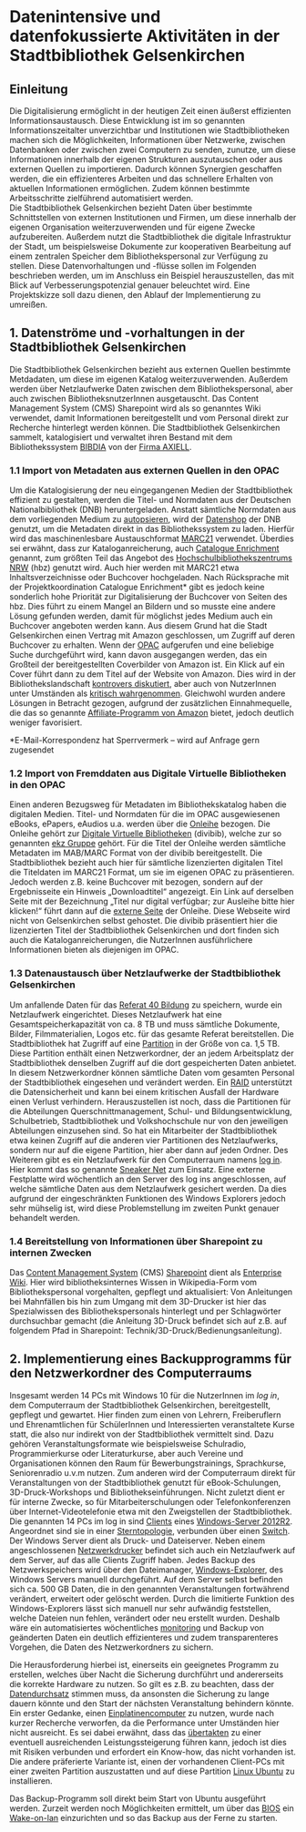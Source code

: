 # Datenintensive und datenfokussierte Aktivitäten in der Stadtbibliothek Gelsenkirchen

## Einleitung

Die Digitalisierung ermöglicht in der heutigen Zeit einen äußerst effizienten Informationsaustausch. Diese Entwicklung ist im so genannten Informationszeitalter unverzichtbar und Institutionen wie Stadtbibliotheken machen sich die Möglichkeiten, Informationen über Netzwerke, zwischen Datenbanken oder zwischen zwei Computern zu senden, zunutze, um diese Informationen innerhalb der eigenen Strukturen auszutauschen oder aus externen Quellen zu importieren. Dadurch können Synergien geschaffen werden, die ein effizienteres Arbeiten und das schnellere Erhalten von aktuellen Informationen ermöglichen. Zudem können bestimmte Arbeitsschritte zielführend automatisiert werden.   
Die Stadtbibliothek Gelsenkirchen bezieht Daten über bestimmte Schnittstellen von externen Institutionen und Firmen, um diese innerhalb der eigenen Organisation weiterzuverwenden und für eigene Zwecke aufzubereiten. Außerdem nutzt die Stadtbibliothek die digitale Infrastruktur der Stadt, um beispielsweise Dokumente zur kooperativen Bearbeitung auf einem zentralen Speicher dem Bibliothekspersonal zur Verfügung zu stellen. Diese Datenvorhaltungen und -flüsse sollen im Folgenden beschrieben werden, um im Anschluss ein Beispiel herauszustellen, das mit Blick auf Verbesserungspotenzial genauer beleuchtet wird. Eine Projektskizze soll dazu dienen, den Ablauf der Implementierung zu umreißen.

## 1. Datenströme und -vorhaltungen in der Stadtbibliothek Gelsenkirchen

Die Stadtbibliothek Gelsenkirchen bezieht aus externen Quellen bestimmte Metdadaten, um diese im eigenen Katalog weiterzuverwenden. Außerdem werden über Netzlaufwerke Daten zwischen dem Bibliothekspersonal, aber auch zwischen BibliotheksnutzerInnen ausgetauscht. Das Content Management System (CMS) Sharepoint wird als so genanntes Wiki verwendet, damit Informationen bereitgestellt und vom Personal direkt zur Recherche hinterlegt werden können. Die Stadtbibliothek Gelsenkirchen sammelt, katalogisiert und verwaltet ihren Bestand mit dem Bibliothekssystem [BIBDIA](https://www.axiell.de/bibdia/) von der [Firma AXIELL](https://www.axiell.de/). 

  ### 1.1 Import von Metadaten aus externen Quellen in den OPAC 

Um die Katalogisierung der neu eingegangenen Medien der Stadtbibliothek effizient zu gestalten, werden die Titel- und Normdaten aus der Deutschen Nationalbibliothek (DNB) heruntergeladen. Anstatt sämtliche Normdaten aus dem vorliegenden Medium zu [autopsieren](https://de.wikipedia.org/wiki/Autopsie_(Bibliothekswesen)), wird der [Datenshop](https://www.dnb.de/DE/Header/Hilfe/datenshop.html) der DNB genutzt, um die Metadaten direkt in das Bibliothekssystem zu laden. Hierfür wird das maschinenlesbare Austauschformat [MARC21](https://www.dnb.de/DE/Standardisierung/Formate/MARC21/marc21_node.html) verwendet. Überdies sei erwähnt, dass zur Kataloganreicherung, auch [Catalogue Enrichment](https://www.hbz-nrw.de/produkte/digitalisierung/catalogue-enrichment) genannt, zum größten Teil das Angebot des [Hochschulbibliothekszentrums NRW](https://www.hbz-nrw.de/ueber-uns) (hbz) genutzt wird. Auch hier werden mit MARC21 etwa Inhaltsverzeichnisse oder Buchcover hochgeladen. Nach Rücksprache mit der Projektkoordination Catalogue Enrichment* gibt es jedoch keine sonderlich hohe Priorität zur Digitalisierung der Buchcover von Seiten des hbz. Dies führt zu einem Mangel an Bildern und so musste eine andere Lösung gefunden werden, damit für möglichst jedes Medium auch ein Buchcover angeboten werden kann. Aus diesem Grund hat die Stadt Gelsenkirchen einen Vertrag mit Amazon geschlossen, um Zugriff auf deren Buchcover zu erhalten. Wenn der [OPAC](https://katalog.stadtbibliothek-ge.de/opax/de/qsim.html.S) aufgerufen und eine beliebige Suche durchgeführt wird, kann davon ausgegangen werden, das ein Großteil der bereitgestellten Coverbilder von Amazon ist. Ein Klick auf ein Cover führt dann zu dem Titel auf der Website von Amazon. Dies wird in der Bibliothekslandschaft [kontrovers diskutiert](https://www.kribiblio.de/?p=681), aber auch von NutzerInnen unter Umständen als [kritisch 
wahrgenommen](https://www.bib-info.de/verband/publikationen/aktuell.html?tx_ttnews%5Btt_news%5D=4524&cHash=d764971a32). Gleichwohl wurden andere Lösungen in Betracht gezogen, aufgrund der zusätzlichen Einnahmequelle, die das so genannte [Affiliate-Programm von Amazon](https://partnernet.amazon.de/) bietet, jedoch deutlich weniger favorisiert. 

*E-Mail-Korrespondenz hat Sperrvermerk – wird auf Anfrage gern zugesendet
 
  ### 1.2 Import von Fremddaten aus Digitale Virtuelle Bibliotheken in den OPAC 

Einen anderen Bezugsweg für Metadaten im Bibliothekskatalog haben die digitalen Medien. Titel- und Normdaten für die im OPAC ausgewiesenen eBooks, ePapers, eAudios u.a. werden über die [Onleihe](http://www.onleihe.net/) bezogen. Die Onleihe gehört zur [Digitale Virtuelle Bibliotheken](http://www.onleihe.net/unternehmen.html) (divibib), welche zur so genannten [ekz 
Gruppe](http://www.onleihe.net/unternehmen/die-ekz-gruppe.html) gehört. Für die Titel der Onleihe werden sämtliche Metadaten im MAB/MARC Format von der divibib bereitgestellt. Die Stadtbibliothek bezieht auch hier für sämtliche lizenzierten digitalen Titel die Titeldaten im MARC21 Format, um sie im eigenen OPAC zu präsentieren. Jedoch werden z.B. keine Buchcover mit bezogen, sondern auf der Ergebnisseite ein Hinweis „Downloadtitel“ angezeigt. Ein Link auf derselben Seite mit der Bezeichnung „Titel nur digital verfügbar; zur Ausleihe bitte hier klicken!“ führt dann auf die [externe Seite](https://ebib.onleihe.de/gelsenkirchen/frontend/welcome,51-0-0-100-0-0-1-0-0-0-0.html) der Onleihe. Diese Webseite wird nicht von Gelsenkirchen selbst gehostet. Die divibib präsentiert hier die lizenzierten Titel der Stadtbibliothek Gelsenkirchen und dort finden sich auch die Kataloganreicherungen, die NutzerInnen ausführlichere Informationen bieten als diejenigen im OPAC.

### 1.3 Datenaustausch über Netzlaufwerke der Stadtbibliothek Gelsenkirchen

Um anfallende Daten für das [Referat 40 Bildung](https://www.gelsenkirchen.de/de/rathaus/politik_und_verwaltung/Vorstandsbereiche_und_Dienststellen/33632-referat-40-bildung) zu speichern, wurde ein Netzlaufwerk eingerichtet. Dieses Netzlaufwerk hat eine Gesamtspeicherkapazität von ca. 8 TB und muss sämtliche Dokumente, Bilder, Filmmaterialien, Logos etc. für das gesamte Referat bereitstellen. Die Stadtbibliothek hat Zugriff auf eine [Partition](https://www.itwissen.info/partition-Partition.html) in der Größe von ca. 1,5 TB. Diese Partition enthält einen Netzwerkordner, der an jedem Arbeitsplatz der Stadtbibliothek denselben Zugriff auf die dort gespeicherten Daten anbietet. In diesem Netzwerkordner können sämtliche Daten vom gesamten Personal der Stadtbibliothek eingesehen und verändert werden. Ein [RAID](https://www.elektronik-kompendium.de/sites/com/1001011.htm) unterstützt die Datensicherheit und kann bei einem kritischen Ausfall der Hardware einen Verlust verhindern. Herauszustellen ist noch, dass die Partitionen für die Abteilungen Querschnittmanagement, Schul- und Bildungsentwicklung, Schulbetrieb, Stadtbibliothek und Volkshochschule nur von den jeweiligen Abteilungen einzusehen sind. So hat ein Mitarbeiter der Stadtbibliothek etwa keinen Zugriff auf die anderen vier Partitionen des Netzlaufwerks, sondern nur auf die eigene Partition, hier aber dann auf jeden Ordner.
Des Weiteren gibt es ein Netzlaufwerk für den Computerraum namens [log in](https://stadtbibliothek.gelsenkirchen.de/Homepage/Bibliotheken/Medienzentrum/login.asp). Hier kommt das so genannte [Sneaker 
Net](https://www.bet.de/lexikon/sneakernet/) zum Einsatz. Eine externe Festplatte wird wöchentlich an den Server des log ins angeschlossen, auf welche sämtliche Daten aus dem Netzlaufwerk gesichert werden. Da dies aufgrund der eingeschränkten Funktionen des Windows Explorers jedoch sehr mühselig ist, wird diese Problemstellung im zweiten Punkt genauer behandelt werden.

  ### 1.4 Bereitstellung von Informationen über Sharepoint zu internen Zwecken
 
Das [Content Management System](https://wirtschaftslexikon.gabler.de/definition/content-management-system-cms-31303) (CMS) [Sharepoint](https://products.office.com/de-de/sharepoint/collaboration) dient als 
[Enterprise Wiki](https://it-service.network/blog/2017/07/20/enterprise-wiki-chancen-und-risiken/). Hier wird bibliotheksinternes Wissen in Wikipedia-Form vom Bibliothekspersonal vorgehalten, gepflegt und aktualisiert: Von Anleitungen bei Mahnfällen bis hin zum Umgang mit dem 3D-Drucker ist hier das Spezialwissen des Bibliothekspersonals hinterlegt und per Schlagwörter durchsuchbar gemacht (die Anleitung 3D-Druck befindet sich auf z.B. auf folgendem Pfad in Sharepoint: Technik/3D-Druck/Bedienungsanleitung).

## 2. Implementierung eines Backupprogramms für den Netzwerkordner des Computerraums

Insgesamt werden 14 PCs mit Windows 10 für die NutzerInnen im *log in*, dem Computerraum der Stadtbibliothek Gelsenkirchen, bereitgestellt, gepflegt und gewartet. Hier finden zum einen von Lehrern, Freiberuflern und Ehrenamtlichen für SchülerInnen und Interessierten veranstaltete Kurse statt, die also nur indirekt von der Stadtbibliothek vermittelt sind. Dazu gehören Veranstaltungsformate wie beispielsweise Schulradio, Programmierkurse oder Literaturkurse, aber auch Vereine und Organisationen können den Raum für Bewerbungstrainings, Sprachkurse, Seniorenradio u.v.m nutzen. Zum anderen wird der Computerraum direkt für Veranstaltungen von der Stadtbibliothek genutzt für eBook-Schulungen, 3D-Druck-Workshops und Bibliothekseinführungen. Nicht zuletzt dient er für interne Zwecke, so für Mitarbeiterschulungen oder Telefonkonferenzen über Internet-Videotelefonie etwa mit den Zweigstellen der Stadtbibliothek. 
Die genannten 14 PCs im log in sind [Clients](https://www.itwissen.info/Client-client.html) eines [Windows-Server 2012R2](https://de.wikipedia.org/wiki/Microsoft_Windows_Server_2012#Windows_Server_2012_R2). Angeordnet sind sie in einer [Sterntopologie](https://www.itwissen.info/Sterntopologie-star-topology.html), verbunden über einen [Switch](https://www.itwissen.info/Switch-switch.html). Der Windows Server dient als Druck- und Dateiserver. Neben einem angeschlossenen [Netzwerkdrucker](https://www.itwissen.info/Netzwerkdrucker-network-printer.html) befindet sich auch ein Netzlaufwerk auf dem Server, auf das alle Clients Zugriff haben. Jedes Backup des Netzwerkspeichers wird über den Dateimanager, [Windows-Explorer](https://de.wikipedia.org/wiki/Windows-Explorer), des Windows Servers manuell durchgeführt. Auf dem Server selbst befinden sich ca. 500 GB Daten, die in den genannten Veranstaltungen fortwährend verändert, erweitert oder gelöscht werden. Durch die limitierte Funktion des Windows-Explorers lässt sich manuell nur sehr aufwändig feststellen, welche Dateien nun fehlen, verändert oder neu erstellt wurden. Deshalb wäre ein automatisiertes wöchentliches [monitoring](https://www.itwissen.info/Monitoring-monitoring.html) und Backup von geänderten Daten ein deutlich effizienteres und zudem transparenteres Vorgehen, die Daten des Netzwerkordners zu sichern.

Die Herausforderung hierbei ist, einerseits ein geeignetes Programm zu erstellen, welches über Nacht die Sicherung durchführt und andererseits die korrekte Hardware zu nutzen. So gilt es z.B. zu beachten, dass der [Datendurchsatz](https://www.itwissen.info/Datendurchsatz-data-throughput.html) stimmen muss, da ansonsten die Sicherung zu lange dauern könnte und den Start der nächsten Veranstaltung behindern könnte. Ein erster Gedanke, einen [Einplatinencomputer](https://www.itwissen.info/Einplatinencomputer-single-board-computer-SBC.html) zu nutzen, wurde nach kurzer Recherche verworfen, da die Performance unter Umständen hier nicht ausreicht. Es sei dabei erwähnt, dass das [übertakten](https://www.informatik-verstehen.de/lexikon/overclocking/) zu einer eventuell ausreichenden Leistungssteigerung führen kann, jedoch ist dies mit Risiken verbunden und erfordert ein Know-how, das nicht vorhanden ist. 
Die andere präferierte Variante ist, einen der vorhandenen Client-PCs mit einer zweiten Partition auszustatten und auf diese Partition [Linux Ubuntu](https://www.itwissen.info/Ubuntu-ubuntu.html) zu installieren. 

Das Backup-Programm soll direkt beim Start von Ubuntu ausgeführt werden. Zurzeit werden noch Möglichkeiten ermittelt, um über das [BIOS](https://de.wikipedia.org/wiki/BIOS) ein [Wake-on-lan](https://www.itwissen.info/WOL-wake-on-LAN.html) einzurichten und so das Backup aus der Ferne zu starten. 


